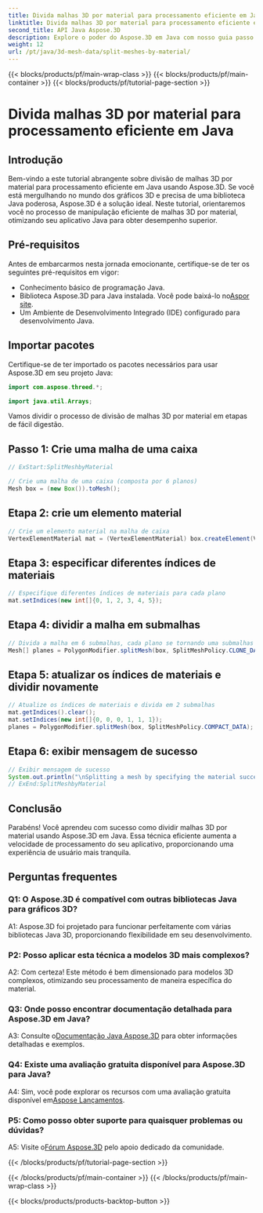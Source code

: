 ```yaml
---
title: Divida malhas 3D por material para processamento eficiente em Java
linktitle: Divida malhas 3D por material para processamento eficiente em Java
second_title: API Java Aspose.3D
description: Explore o poder do Aspose.3D em Java com nosso guia passo a passo sobre como dividir malhas 3D de forma eficiente por material. Melhore o desempenho do seu aplicativo perfeitamente.
weight: 12
url: /pt/java/3d-mesh-data/split-meshes-by-material/
---
```


{{< blocks/products/pf/main-wrap-class >}}
{{< blocks/products/pf/main-container >}}
{{< blocks/products/pf/tutorial-page-section >}}

# Divida malhas 3D por material para processamento eficiente em Java

## Introdução

Bem-vindo a este tutorial abrangente sobre divisão de malhas 3D por material para processamento eficiente em Java usando Aspose.3D. Se você está mergulhando no mundo dos gráficos 3D e precisa de uma biblioteca Java poderosa, Aspose.3D é a solução ideal. Neste tutorial, orientaremos você no processo de manipulação eficiente de malhas 3D por material, otimizando seu aplicativo Java para obter desempenho superior.

## Pré-requisitos

Antes de embarcarmos nesta jornada emocionante, certifique-se de ter os seguintes pré-requisitos em vigor:

- Conhecimento básico de programação Java.
-  Biblioteca Aspose.3D para Java instalada. Você pode baixá-lo no[Aspor site](https://releases.aspose.com/3d/java/).
- Um Ambiente de Desenvolvimento Integrado (IDE) configurado para desenvolvimento Java.

## Importar pacotes

Certifique-se de ter importado os pacotes necessários para usar Aspose.3D em seu projeto Java:

```java
import com.aspose.threed.*;

import java.util.Arrays;
```


Vamos dividir o processo de divisão de malhas 3D por material em etapas de fácil digestão.

## Passo 1: Crie uma malha de uma caixa

```java
// ExStart:SplitMeshbyMaterial

// Crie uma malha de uma caixa (composta por 6 planos)
Mesh box = (new Box()).toMesh();
```

## Etapa 2: crie um elemento material

```java
// Crie um elemento material na malha de caixa
VertexElementMaterial mat = (VertexElementMaterial) box.createElement(VertexElementType.MATERIAL, MappingMode.POLYGON, ReferenceMode.INDEX);
```

## Etapa 3: especificar diferentes índices de materiais

```java
// Especifique diferentes índices de materiais para cada plano
mat.setIndices(new int[]{0, 1, 2, 3, 4, 5});
```

## Etapa 4: dividir a malha em submalhas

```java
// Divida a malha em 6 submalhas, cada plano se tornando uma submalhas
Mesh[] planes = PolygonModifier.splitMesh(box, SplitMeshPolicy.CLONE_DATA);
```

## Etapa 5: atualizar os índices de materiais e dividir novamente

```java
// Atualize os índices de materiais e divida em 2 submalhas
mat.getIndices().clear();
mat.setIndices(new int[]{0, 0, 0, 1, 1, 1});
planes = PolygonModifier.splitMesh(box, SplitMeshPolicy.COMPACT_DATA);
```

## Etapa 6: exibir mensagem de sucesso

```java
// Exibir mensagem de sucesso
System.out.println("\nSplitting a mesh by specifying the material successfully.");
// ExEnd:SplitMeshbyMaterial
```

## Conclusão

Parabéns! Você aprendeu com sucesso como dividir malhas 3D por material usando Aspose.3D em Java. Essa técnica eficiente aumenta a velocidade de processamento do seu aplicativo, proporcionando uma experiência de usuário mais tranquila.

## Perguntas frequentes

### Q1: O Aspose.3D é compatível com outras bibliotecas Java para gráficos 3D?

A1: Aspose.3D foi projetado para funcionar perfeitamente com várias bibliotecas Java 3D, proporcionando flexibilidade em seu desenvolvimento.

### P2: Posso aplicar esta técnica a modelos 3D mais complexos?

A2: Com certeza! Este método é bem dimensionado para modelos 3D complexos, otimizando seu processamento de maneira específica do material.

### Q3: Onde posso encontrar documentação detalhada para Aspose.3D em Java?

 A3: Consulte o[Documentação Java Aspose.3D](https://reference.aspose.com/3d/java/) para obter informações detalhadas e exemplos.

### Q4: Existe uma avaliação gratuita disponível para Aspose.3D para Java?

 A4: Sim, você pode explorar os recursos com uma avaliação gratuita disponível em[Aspose Lançamentos](https://releases.aspose.com/).

### P5: Como posso obter suporte para quaisquer problemas ou dúvidas?

 A5: Visite o[Fórum Aspose.3D](https://forum.aspose.com/c/3d/18) pelo apoio dedicado da comunidade.

{{< /blocks/products/pf/tutorial-page-section >}}

{{< /blocks/products/pf/main-container >}}
{{< /blocks/products/pf/main-wrap-class >}}

{{< blocks/products/products-backtop-button >}}
